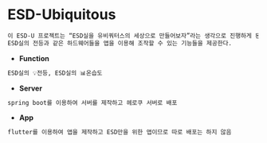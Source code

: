 # ESD-Ubiquitous

```markdown
이 ESD-U 프로젝트는 “ESD실을 유비쿼터스의 세상으로 만들어보자”라는 생각으로 진행하게 된 프로젝트이다.
ESD실의 전등과 같은 하드웨어들을 앱을 이용해 조작할 수 있는 기능들을 제공한다.
```

- **Function**

```markdown
ESD실의 💡전등, ESD실의 📊온습도
```

- **Server**

```markdown
spring boot를 이용하여 서버를 제작하고 헤로쿠 서버로 배포
```

- **App**

```markdown
flutter를 이용하여 앱을 제작하고 ESD만을 위한 앱이므로 따로 배포는 하지 않음
```
